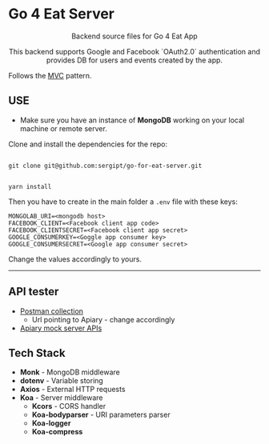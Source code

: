 
# Go 4 Eat Server
[logo]: ./assets/logoGreenBG.png "Go 4 Eat Logo"


<p align="center">
Backend source files for Go 4 Eat App
</p>

<p align="center">
This backend supports Google and Facebook `OAuth2.0` authentication and provides DB for users and events
created by the app.
</p>

Follows the [MVC](https://en.wikipedia.org/wiki/Model%E2%80%93view%E2%80%93controller) pattern.


## USE

+ Make sure you have an instance of **MongoDB** working on your local machine or remote server.

Clone and install the dependencies for the repo:

<code>
git clone git@github.com:sergipt/go-for-eat-server.git

yarn install
</code>

Then you have to create in the main folder a `.env` file with these keys:

```
MONGOLAB_URI=<mongodb host>
FACEBOOK_CLIENT=<Facebook client app code>
FACEBOOK_CLIENTSECRET=<Facebook client app secret>
GOOGLE_CONSUMERKEY=<Goggle app consumer key>
GOOGLE_CONSUMERSECRET=<Google app consumer secret>
```
Change the values accordingly to yours.

***
## API tester

+ [Postman collection](https://www.getpostman.com/collections/fe388c40163fa169bada)
  + Url pointing to Apiary - change accordingly
+ [Apiary mock server APIs](https://go4eat.docs.apiary.io/#reference)

## Tech Stack

+ **Monk** - MongoDB middleware
+ **dotenv** - Variable storing
+ **Axios** - External HTTP requests
+ **Koa** - Server middleware
  + **Kcors** - CORS handler
  + **Koa-bodyparser** - URI parameters parser
  + **Koa-logger**
  + **Koa-compress**
